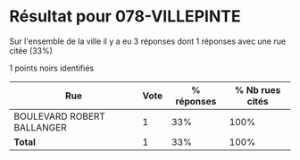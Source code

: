 # Résultat pour 078-VILLEPINTE

Sur l'ensemble de la ville il y a eu 3 réponses dont 1 réponses avec une rue citée (33%)

1 points noirs identifiés

| Rue | Vote | % réponses | % Nb rues cités|
|-----|------|------------|----------------|
| BOULEVARD ROBERT BALLANGER | 1 | 33% | 100%|
| **Total** | 1 | 33% | 100%|
